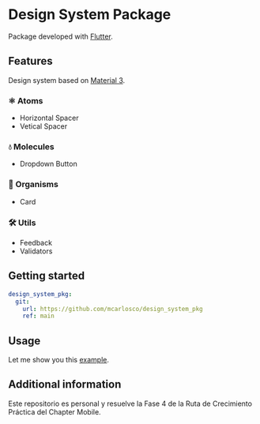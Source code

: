 # Design System Package

Package developed with [Flutter](https://flutter.dev/).

## Features

Design system based on [Material 3](https://m3.material.io/).

### ⚛️ Atoms

- Horizontal Spacer
- Vetical Spacer

### 💧 Molecules

- Dropdown Button

### 🦕 Organisms

- Card

### 🛠️ Utils

- Feedback
- Validators

## Getting started

```yaml
design_system_pkg:
  git:
    url: https://github.com/mcarlosco/design_system_pkg
    ref: main
```

## Usage

Let me show you this [example](https://github.com/mcarlosco/design_system_pkg/tree/main/example).

## Additional information

Este repositorio es personal y resuelve la Fase 4 de la Ruta de Crecimiento Práctica del Chapter Mobile.
